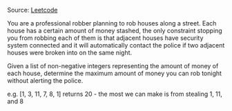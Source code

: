 Source: [Leetcode](https://leetcode.com/problems/house-robber/)

You are a professional robber planning to rob houses along a street. Each house has a certain amount of money stashed, the only constraint stopping you from robbing each of them is that adjacent houses have security system connected and it will automatically contact the police if two adjacent houses were broken into on the same night.

Given a list of non-negative integers representing the amount of money of each house, determine the maximum amount of money you can rob tonight without alerting the police.

e.g. [1, 3, 11, 7, 8, 1]
returns 20 - the most we can make is from stealing 1, 11, and 8
